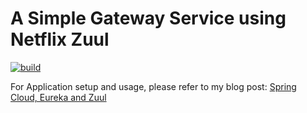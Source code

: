 # A Simple Gateway Service using Netflix Zuul

[![build](https://github.com/ajtechdeveloper/ZuulService/actions/workflows/build.yml/badge.svg)](https://github.com/ajtechdeveloper/ZuulService/actions/workflows/build.yml)

For Application setup and usage, please refer to my blog post: [Spring Cloud, Eureka and Zuul](http://softwaredevelopercentral.blogspot.com/2018/02/spring-cloud-eureka-and-zuul.html)
